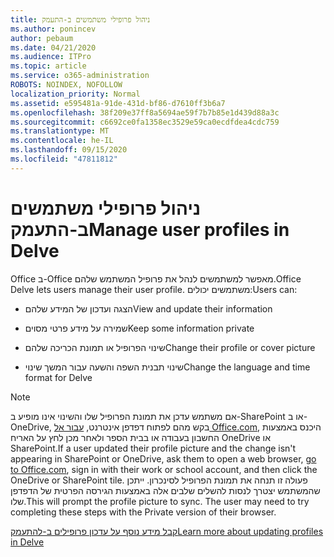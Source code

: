 ```yaml
---
title: ניהול פרופילי משתמשים ב-התעמק
ms.author: ponincev
author: pebaum
ms.date: 04/21/2020
ms.audience: ITPro
ms.topic: article
ms.service: o365-administration
ROBOTS: NOINDEX, NOFOLLOW
localization_priority: Normal
ms.assetid: e595481a-91de-431d-bf86-d7610ff3b6a7
ms.openlocfilehash: 38f209e37ff8a5694ae59f7b7b85e1d439d88a3c
ms.sourcegitcommit: c6692ce0fa1358ec3529e59ca0ecdfdea4cdc759
ms.translationtype: MT
ms.contentlocale: he-IL
ms.lasthandoff: 09/15/2020
ms.locfileid: "47811812"
---
```

# <a name="manage-user-profiles-in-delve"></a><span data-ttu-id="04612-102">ניהול פרופילי משתמשים ב-התעמק</span><span class="sxs-lookup"><span data-stu-id="04612-102">Manage user profiles in Delve</span></span>

<span data-ttu-id="04612-103">Office ב-Office מאפשר למשתמשים לנהל את פרופיל המשתמש שלהם.</span><span class="sxs-lookup"><span data-stu-id="04612-103">Office Delve lets users manage their user profile.</span></span> <span data-ttu-id="04612-104">משתמשים יכולים:</span><span class="sxs-lookup"><span data-stu-id="04612-104">Users can:</span></span>
  
- <span data-ttu-id="04612-105">הצגה ועדכון של המידע שלהם</span><span class="sxs-lookup"><span data-stu-id="04612-105">View and update their information</span></span>
    
- <span data-ttu-id="04612-106">שמירה על מידע פרטי מסוים</span><span class="sxs-lookup"><span data-stu-id="04612-106">Keep some information private</span></span>
    
- <span data-ttu-id="04612-107">שינוי הפרופיל או תמונת הכריכה שלהם</span><span class="sxs-lookup"><span data-stu-id="04612-107">Change their profile or cover picture</span></span>
    
- <span data-ttu-id="04612-108">שינוי תבנית השפה והשעה עבור המשך שינוי</span><span class="sxs-lookup"><span data-stu-id="04612-108">Change the language and time format for Delve</span></span>
    
> [!NOTE]
> <span data-ttu-id="04612-109">אם משתמש עדכן את תמונת הפרופיל שלו והשינוי אינו מופיע ב-SharePoint או ב-OneDrive, בקש מהם לפתוח דפדפן אינטרנט, [עבור אל Office.com](https://www.office.com), היכנס באמצעות החשבון בעבודה או בבית הספר ולאחר מכן לחץ על האריח OneDrive או SharePoint.</span><span class="sxs-lookup"><span data-stu-id="04612-109">If a user updated their profile picture and the change isn't appearing in SharePoint or OneDrive, ask them to open a web browser, [go to Office.com](https://www.office.com), sign in with their work or school account, and then click the OneDrive or SharePoint tile.</span></span> <span data-ttu-id="04612-110">פעולה זו תנחה את תמונת הפרופיל לסינכרון. ייתכן שהמשתמש יצטרך לנסות להשלים שלבים אלה באמצעות הגירסה הפרטית של הדפדפן שלו.</span><span class="sxs-lookup"><span data-stu-id="04612-110">This will prompt the profile picture to sync. The user may need to try completing these steps with the Private version of their browser.</span></span> 
  
[<span data-ttu-id="04612-111">קבל מידע נוסף על עדכון פרופילים ב-להתעמק</span><span class="sxs-lookup"><span data-stu-id="04612-111">Learn more about updating profiles in Delve</span></span>](https://go.microsoft.com/fwlink/?linkid=735070)
  

